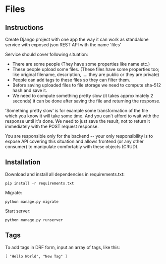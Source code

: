 # Files

## Instructions

Create Django project with one app the way it can work as standalone service with exposed json REST API with the name 'files'

Service should cover following situation:

- There are some people (They have some properties like name etc.)
- These people upload some files. (These files have some properties too; like original filename, description, .... they are public or they are private)
- People can add tags to these files so they can filter them.
- Before saving uploaded files to file storage we need to compute sha-512 hash and save it.
- We need to compute something pretty slow (it takes approximately 2 seconds) it can be done after saving the file and returning the response.

'Something pretty slow' is for example some transformation of the file which you know it will take some time.
And you can't afford to wait with the response until it's done. We need to just save the result, not to return it immediately with the POST request response.

You are responsible only for the backend -- your only responsibility is to expose API covering this situation and allows frontend (or any other consumer) to manipulate comfortably with these objects (CRUD).


## Installation

Download and install all dependencies in requirements.txt:
```shell
pip install -r requirements.txt
```

Migrate:
```shell
python manage.py migrate
```

Start server:
```shell
python manage.py runserver
```

## Tags

To add tags in DRF form, input an array of tags, like this:
```
[ "Hello World", "New Tag" ]
```
